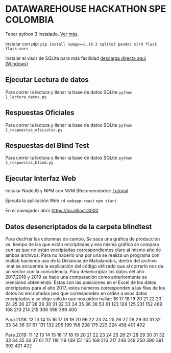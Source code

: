# DATAWAREHOUSE HACKATHON SPE COLOMBIA
Tener python 3 instalado. [Ver más](https://www.python.org/downloads/).

Instalar con pip: 
`pip install numpy==1.19.3 sqlite3 pandas xlrd flask flask-cors`

Instalar el visor de SQLite para más facilidad [descarga directa aqui (Windows)](https://download.sqlitebrowser.org/DB.Browser.for.SQLite-3.12.0-win64.msi)

## Ejecutar Lectura de datos
Para correr la lectura y llenar la base de datos SQLite
`python 1_lectura_datos.py`

## Respuestas Oficiales
Para correr la lectura y llenar la base de datos SQLite
`python 2_respuestas_oficiales.py`

## Respuestas del Blind Test
Para correr la lectura y llenar la base de datos SQLite
`python 3_respuestas_blind.py`

## Ejecutar Interfaz Web
Instalar NodeJS y NPM con NVM (Recomendado): [Tutorial](https://tecadmin.net/install-nodejs-with-nvm/)

Ejecuta la aplicación Web
`cd webapp-react`
`npm start`

En el navegador abrir [https://localhost:3000](https://localhost:3000)


## Datos desencriptados de la carpeta blindtest
Para decifrar las columnas de campo, 
Se saca una gráfica de producción vs. tiempo de las que están encriptadas y esa misma gráfica se compara con las que no están encriptadas correspondientes claro al mismo año de ambos archivos. Para no hacerlo una por una se realiza un programa con matlab haciendo uso de la Distancia de Mahalanobis, dentro del archivo .mat se encuentra la explicación del código utilizado que al correrlo nos da un vector con la coincidencia.
Para desencriptar los datos del año 2017,2018 y 2019 se hace una comparación como anteriormente se mencionó obteniendo:
Estas son las posiciones en el Excel de los datos encriptados para el año 2017, estos números corresponden a las filas de los datos no encriptados peo que corresponden en orden a esos datos encriptados y se elige solo lo que nos piden hallar: 16    17    18    19    20    21    22    23    24    25    26    27    28    29    30    31    32    33    34    35    36    38    53    61   123   124   125   231   152   469   168   213   214   215   306   398   399   400

Para 2018: 12    13    14    15    16    17    18    19    20    99    22    23    24    25    26    27    28   29    30    31    32    33    34    36    37    67   131   132   295   199   158   238   175   223    224   458   401   402

Para 2019:   11    12    13    14    15    16    17    18    19    20    21    22    23    24    25    26    27   28    29    30    31    32    33    34    35    36    37    61   117   118   119   139   151   165    169   216   217   248   249   250   390   391   392   421   422